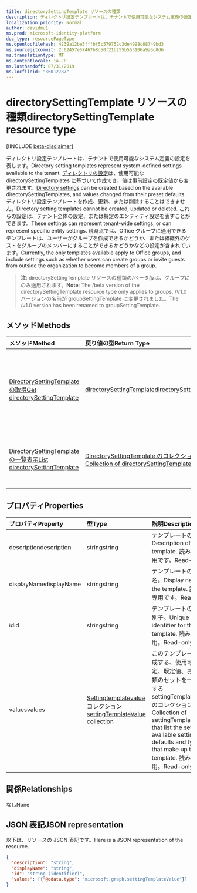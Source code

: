 ```yaml
---
title: directorySettingTemplate リソースの種類
description: ディレクトリ設定テンプレートは、テナントで使用可能なシステム定義の設定を表します。 ディレクトリの設定は、使用可能な directorySettingTemplates に基づいて作成でき、値は事前設定の既定値から変更されます。 ディレクトリ設定テンプレートを作成、更新、または削除することはできません。 これらの設定は、テナント全体の設定、または特定のエンティティ設定を表すことができます。  現時点では、Office グループに適用できるテンプレートは、ユーザーがグループを作成できるかどうか、または組織外のゲストをグループのメンバーにすることができるかどうかなどの設定が含まれています。
localization_priority: Normal
author: davidmu1
ms.prod: microsoft-identity-platform
doc_type: resourcePageType
ms.openlocfilehash: 4239a12be5fffbf5c579752c3de4998c88749bd3
ms.sourcegitcommit: 2c62457e57467b8d50f21b255b553106a9a5d8d6
ms.translationtype: MT
ms.contentlocale: ja-JP
ms.lasthandoff: 07/31/2019
ms.locfileid: "36012787"
---
```

# <a name="directorysettingtemplate-resource-type"></a><span data-ttu-id="939ea-107">directorySettingTemplate リソースの種類</span><span class="sxs-lookup"><span data-stu-id="939ea-107">directorySettingTemplate resource type</span></span>

[!INCLUDE [beta-disclaimer](../../includes/beta-disclaimer.md)]

<span data-ttu-id="939ea-108">ディレクトリ設定テンプレートは、テナントで使用可能なシステム定義の設定を表します。</span><span class="sxs-lookup"><span data-stu-id="939ea-108">Directory setting templates represent system-defined settings available to the tenant.</span></span> <span data-ttu-id="939ea-109">[ディレクトリの設定](directorysetting.md)は、使用可能な directorySettingTemplates に基づいて作成でき、値は事前設定の既定値から変更されます。</span><span class="sxs-lookup"><span data-stu-id="939ea-109">[Directory settings](directorysetting.md) can be created based on the available directorySettingTemplates, and values changed from their preset defaults.</span></span> <span data-ttu-id="939ea-110">ディレクトリ設定テンプレートを作成、更新、または削除することはできません。</span><span class="sxs-lookup"><span data-stu-id="939ea-110">Directory setting templates cannot be created, updated or deleted.</span></span> <span data-ttu-id="939ea-111">これらの設定は、テナント全体の設定、または特定のエンティティ設定を表すことができます。</span><span class="sxs-lookup"><span data-stu-id="939ea-111">These settings can represent tenant-wide settings, or can represent specific entity settings.</span></span>  <span data-ttu-id="939ea-112">現時点では、Office グループに適用できるテンプレートは、ユーザーがグループを作成できるかどうか、または組織外のゲストをグループのメンバーにすることができるかどうかなどの設定が含まれています。</span><span class="sxs-lookup"><span data-stu-id="939ea-112">Currently, the only templates available apply to Office groups, and include settings such as whether users can create groups or invite guests from outside the organization to become members of a group.</span></span>

> <span data-ttu-id="939ea-113">**注**: directorySettingTemplate リソースの種類の/ベータ版は、グループにのみ適用されます。</span><span class="sxs-lookup"><span data-stu-id="939ea-113">**Note**: The /beta version of the directorySettingTemplate resource type only applies to groups.</span></span> <span data-ttu-id="939ea-114">/V1.0 バージョンの名前が groupSettingTemplate に変更されました。</span><span class="sxs-lookup"><span data-stu-id="939ea-114">The /v1.0 version has been renamed to groupSettingTemplate.</span></span>

## <a name="methods"></a><span data-ttu-id="939ea-115">メソッド</span><span class="sxs-lookup"><span data-stu-id="939ea-115">Methods</span></span>

| <span data-ttu-id="939ea-116">メソッド</span><span class="sxs-lookup"><span data-stu-id="939ea-116">Method</span></span>           | <span data-ttu-id="939ea-117">戻り値の型</span><span class="sxs-lookup"><span data-stu-id="939ea-117">Return Type</span></span>    |<span data-ttu-id="939ea-118">説明</span><span class="sxs-lookup"><span data-stu-id="939ea-118">Description</span></span>|
|:---------------|:--------|:----------|
|[<span data-ttu-id="939ea-119">DirectorySettingTemplate の取得</span><span class="sxs-lookup"><span data-stu-id="939ea-119">Get directorySettingTemplate</span></span>](../api/directorysettingtemplate-get.md) | [<span data-ttu-id="939ea-120">directorySettingTemplate</span><span class="sxs-lookup"><span data-stu-id="939ea-120">directorySettingTemplate</span></span>](directorysettingtemplate.md) |<span data-ttu-id="939ea-121">システム定義の directorySettingTemplate オブジェクトのいずれか1つの特定のプロパティを読み取ります。</span><span class="sxs-lookup"><span data-stu-id="939ea-121">Read the specific properties of one of the system defined directorySettingTemplate objects.</span></span>|
|[<span data-ttu-id="939ea-122">DirectorySettingTemplate の一覧表示</span><span class="sxs-lookup"><span data-stu-id="939ea-122">List directorySettingTemplate</span></span>](../api/directorysettingtemplate-list.md) | [<span data-ttu-id="939ea-123">DirectorySettingTemplate のコレクション</span><span class="sxs-lookup"><span data-stu-id="939ea-123">Collection of directorySettingTemplate</span></span>](directorysettingtemplate.md) |<span data-ttu-id="939ea-124">システム定義の directorySettingTemplate オブジェクトをすべて一覧表示します。</span><span class="sxs-lookup"><span data-stu-id="939ea-124">List all of the system defined directorySettingTemplate objects.</span></span>|

## <a name="properties"></a><span data-ttu-id="939ea-125">プロパティ</span><span class="sxs-lookup"><span data-stu-id="939ea-125">Properties</span></span>
| <span data-ttu-id="939ea-126">プロパティ</span><span class="sxs-lookup"><span data-stu-id="939ea-126">Property</span></span>     | <span data-ttu-id="939ea-127">型</span><span class="sxs-lookup"><span data-stu-id="939ea-127">Type</span></span>   |<span data-ttu-id="939ea-128">説明</span><span class="sxs-lookup"><span data-stu-id="939ea-128">Description</span></span>|
|:---------------|:--------|:----------|
|<span data-ttu-id="939ea-129">description</span><span class="sxs-lookup"><span data-stu-id="939ea-129">description</span></span>|<span data-ttu-id="939ea-130">string</span><span class="sxs-lookup"><span data-stu-id="939ea-130">string</span></span>|<span data-ttu-id="939ea-131">テンプレートの説明。</span><span class="sxs-lookup"><span data-stu-id="939ea-131">Description of the template.</span></span> <span data-ttu-id="939ea-132">読み取り専用です。</span><span class="sxs-lookup"><span data-stu-id="939ea-132">Read-only.</span></span>|
|<span data-ttu-id="939ea-133">displayName</span><span class="sxs-lookup"><span data-stu-id="939ea-133">displayName</span></span>|<span data-ttu-id="939ea-134">string</span><span class="sxs-lookup"><span data-stu-id="939ea-134">string</span></span>|<span data-ttu-id="939ea-135">テンプレートの表示名。</span><span class="sxs-lookup"><span data-stu-id="939ea-135">Display name of the template.</span></span> <span data-ttu-id="939ea-136">読み取り専用です。</span><span class="sxs-lookup"><span data-stu-id="939ea-136">Read-only.</span></span> |
|<span data-ttu-id="939ea-137">id</span><span class="sxs-lookup"><span data-stu-id="939ea-137">id</span></span>|<span data-ttu-id="939ea-138">string</span><span class="sxs-lookup"><span data-stu-id="939ea-138">string</span></span>| <span data-ttu-id="939ea-139">テンプレートの一意識別子。</span><span class="sxs-lookup"><span data-stu-id="939ea-139">Unique identifier for the template.</span></span> <span data-ttu-id="939ea-140">読み取り専用。</span><span class="sxs-lookup"><span data-stu-id="939ea-140">Read-only.</span></span>|
|<span data-ttu-id="939ea-141">values</span><span class="sxs-lookup"><span data-stu-id="939ea-141">values</span></span>|<span data-ttu-id="939ea-142">[Settingtemplatevalue](settingtemplatevalue.md)コレクション</span><span class="sxs-lookup"><span data-stu-id="939ea-142">[settingTemplateValue](settingtemplatevalue.md) collection</span></span>| <span data-ttu-id="939ea-143">このテンプレートを構成する、使用可能な設定、既定値、および種類のセットを一覧表示する settingTemplateValues のコレクションです。</span><span class="sxs-lookup"><span data-stu-id="939ea-143">Collection of settingTemplateValues that list the set of available settings, defaults and types that make up this template.</span></span>  <span data-ttu-id="939ea-144">読み取り専用。</span><span class="sxs-lookup"><span data-stu-id="939ea-144">Read-only.</span></span> |

## <a name="relationships"></a><span data-ttu-id="939ea-145">関係</span><span class="sxs-lookup"><span data-stu-id="939ea-145">Relationships</span></span>
<span data-ttu-id="939ea-146">なし</span><span class="sxs-lookup"><span data-stu-id="939ea-146">None</span></span>


## <a name="json-representation"></a><span data-ttu-id="939ea-147">JSON 表記</span><span class="sxs-lookup"><span data-stu-id="939ea-147">JSON representation</span></span>

<span data-ttu-id="939ea-148">以下は、リソースの JSON 表記です。</span><span class="sxs-lookup"><span data-stu-id="939ea-148">Here is a JSON representation of the resource.</span></span>

<!-- {
  "blockType": "resource",
  "optionalProperties": [

  ],
  "@odata.type": "microsoft.graph.directorySettingTemplate"
}-->

```json
{
  "description": "string",
  "displayName": "string",
  "id": "string (identifier)",
  "values": [{"@odata.type": "microsoft.graph.settingTemplateValue"}]
}

```

<!-- uuid: 8fcb5dbc-d5aa-4681-8e31-b001d5168d79
2015-10-25 14:57:30 UTC -->
<!--
{
  "type": "#page.annotation",
  "description": "directorySettingTemplate resource",
  "keywords": "",
  "section": "documentation",
  "tocPath": "",
  "suppressions": []
}
-->
